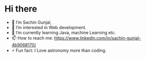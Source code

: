 # Hi there

- 👋  I’m Sachin Gunjal,
- 🔭 I’m interested in Web development.
- 🌱 I’m currently learning Java, machine Learning etc.
- 📫 How to reach me: https://www.linkedin.com/in/sachin-gunjal-4b9068170/
- ⚡ Fun fact: I Love astronomy more than coding.


